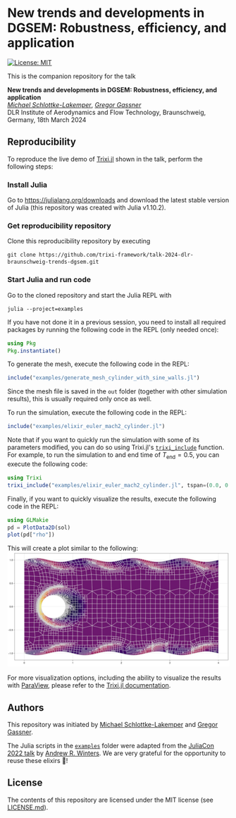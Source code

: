 # New trends and developments in DGSEM: Robustness, efficiency, and application

[![License: MIT](https://img.shields.io/badge/License-MIT-success.svg)](https://opensource.org/licenses/MIT)

This is the companion repository for the talk

**New trends and developments in DGSEM: Robustness, efficiency, and application**  
[*Michael Schlottke-Lakemper*](https://lakemper.eu), [*Gregor Gassner*](https://www.mi.uni-koeln.de/NumSim/)  
DLR Institute of Aerodynamics and Flow Technology, Braunschweig, Germany, 18th March 2024

## Reproducibility

To reproduce the live demo of [Trixi.jl](https://github.com/trixi-framework/Trixi.jl)
shown in the talk, perform the following steps:

### Install Julia
Go to https://julialang.org/downloads and download the latest stable version of Julia (this
repository was created with Julia v1.10.2).

### Get reproducibility repository
Clone this reproducibility repository by executing
```shell
git clone https://github.com/trixi-framework/talk-2024-dlr-braunschweig-trends-dgsem.git
```

### Start Julia and run code
Go to the cloned repository and start the Julia REPL with
```shell
julia --project=examples
```

If you have not done it in a previous session, you need to install all required packages by running
the following code in the REPL (only needed once):
```julia
using Pkg
Pkg.instantiate()
```

To generate the mesh, execute the following code in the REPL:
```julia
include("examples/generate_mesh_cylinder_with_sine_walls.jl")
```
Since the mesh file is saved in the `out` folder (together with other simulation results), this is
usually required only once as well.

To run the simulation, execute the following code in the REPL:
```julia
include("examples/elixir_euler_mach2_cylinder.jl")
```
Note that if you want to quickly run the simulation with some of its parameters modified, you can do
so using Trixi.jl's
[`trixi_include`](https://trixi-framework.github.io/Trixi.jl/v0.7.3/reference-trixibase/#TrixiBase.trixi_include-Tuple%7BModule,%20AbstractString%7D)
function. For example, to run the simulation to and end time of $T_\text{end} = 0.5$, you can
execute the following code:
```julia
using Trixi
trixi_include("examples/elixir_euler_mach2_cylinder.jl", tspan=(0.0, 0.5))
```

Finally, if you want to quickly visualize the results, execute the following code in the REPL:
```julia
using GLMakie
pd = PlotData2D(sol)
plot(pd["rho"])
```
This will create a plot similar to the following:
[![result.jpg](result.jpg)](result.jpg)

For more visualization options, including the ability to visualize the results with
[ParaView](https://www.paraview.org/), please refer to the
[Trixi.jl documentation](https://trixi-framework.github.io/Trixi.jl/stable/visualization/).

## Authors
This repository was initiated by
[Michael Schlottke-Lakemper](https://lakemper.eu) and
[Gregor Gassner](https://www.mi.uni-koeln.de/NumSim/).

The Julia scripts in the [`examples`](examples) folder were adapted from the
[JuliaCon 2022 talk](https://github.com/trixi-framework/talk-2022-juliacon_toolchain) by
[Andrew R. Winters](https://liu.se/en/employee/andwi94).
We are very grateful for the opportunity to reuse these elixirs :pray:!


## License
The contents of this repository are licensed under the MIT license (see [LICENSE.md](LICENSE.md)).
